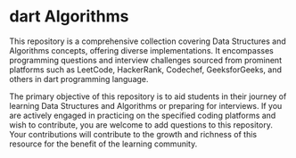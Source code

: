 # dart Algorithms


This repository is a comprehensive collection covering Data Structures and Algorithms concepts, offering diverse implementations. It encompasses programming questions and interview challenges sourced from prominent platforms such as LeetCode, HackerRank, Codechef, GeeksforGeeks, and others in dart programming language.

The primary objective of this repository is to aid students in their journey of learning Data Structures and Algorithms or preparing for interviews. If you are actively engaged in practicing on the specified coding platforms and wish to contribute, you are welcome to add questions to this repository. Your contributions will contribute to the growth and richness of this resource for the benefit of the learning community.